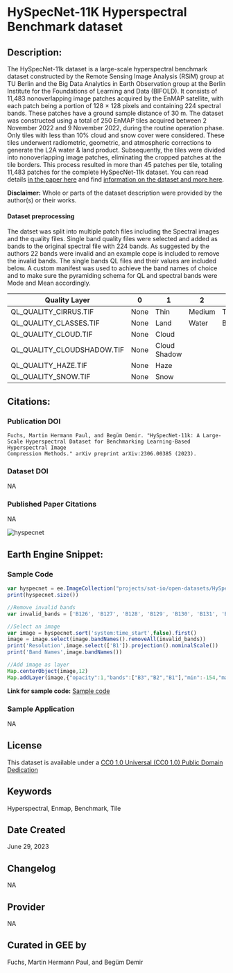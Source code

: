 
# HySpecNet-11K Hyperspectral Benchmark dataset

## Description:

The HySpecNet-11k dataset is a large-scale hyperspectral benchmark dataset constructed by the Remote Sensing Image Analysis (RSiM) group at TU Berlin and the Big Data Analytics in Earth Observation group at the Berlin Institute for the Foundations of Learning and Data (BIFOLD). It consists of 11,483 nonoverlapping image patches acquired by the EnMAP satellite, with each patch being a portion of 128 × 128 pixels and containing 224 spectral bands. These patches have a ground sample distance of 30 m. The dataset was constructed using a total of 250 EnMAP tiles acquired between 2 November 2022 and 9 November 2022, during the routine operation phase. Only tiles with less than 10% cloud and snow cover were considered. These tiles underwent radiometric, geometric, and atmospheric corrections to generate the L2A water & land product. Subsequently, the tiles were divided into nonoverlapping image patches, eliminating the cropped patches at the tile borders. This process resulted in more than 45 patches per tile, totaling 11,483 patches for the complete HySpecNet-11k dataset. You can read details [in the paper here](https://arxiv.org/abs/2306.00385) and find [information on the dataset and more here](https://hyspecnet.rsim.berlin/).

**Disclaimer:** Whole or parts of the dataset description were provided by the author(s) or their works.

#### Dataset preprocessing
The datset was split into multiple patch files including the Spectral images and the quality files. Single band quality files were selected and added as bands to the original spectral file with 224 bands. As suggested by the authors 22 bands were invalid and an example cope is included to remove the invalid bands. The single bands QL files and their values are included below. A custom manifest was used to achieve the band names of choice and to make sure the pyramiding schema for QL and spectral bands were Mode and Mean accordingly.

| Quality Layer             | 0       | 1             | 2        | 3      |
|---------------------------|---------|---------------|----------|--------|
| QL_QUALITY_CIRRUS.TIF     | None    | Thin          | Medium   | Thick  |
| QL_QUALITY_CLASSES.TIF    | None    | Land          | Water    | Background |
| QL_QUALITY_CLOUD.TIF      | None    | Cloud         |          |        |
| QL_QUALITY_CLOUDSHADOW.TIF| None    | Cloud Shadow  |          |        |
| QL_QUALITY_HAZE.TIF       | None    | Haze          |          |        |
| QL_QUALITY_SNOW.TIF       | None    | Snow          |          |        |

## Citations:

### Publication DOI

```
Fuchs, Martin Hermann Paul, and Begüm Demir. "HySpecNet-11k: A Large-Scale Hyperspectral Dataset for Benchmarking Learning-Based Hyperspectral Image
Compression Methods." arXiv preprint arXiv:2306.00385 (2023).
```

### Dataset DOI

NA

### Published Paper Citations

NA

![hyspecnet](https://github.com/samapriya/awesome-gee-community-datasets/assets/6677629/f8002b53-7018-4019-8c93-3b4d791526dc)


## Earth Engine Snippet:

### Sample Code

```js
var hyspecnet = ee.ImageCollection("projects/sat-io/open-datasets/HySpecNet/HYSPECNET-11K");
print(hyspecnet.size())

//Remove invalid bands
var invalid_bands = ['B126', 'B127', 'B128', 'B129', 'B130', 'B131', 'B132', 'B133', 'B134', 'B135', 'B136', 'B137', 'B138', 'B139', 'B140', 'B160', 'B161', 'B162', 'B163', 'B164', 'B165', 'B166']

//Select an image
var image = hyspecnet.sort('system:time_start',false).first()
image = image.select(image.bandNames().removeAll(invalid_bands))
print('Resolution',image.select(['B1']).projection().nominalScale())
print('Band Names',image.bandNames())

//Add image as layer
Map.centerObject(image,12)
Map.addLayer(image,{"opacity":1,"bands":["B3","B2","B1"],"min":-154,"max":934,"gamma":1},'Sample HYSPECNET Image Chip')
```

**Link for sample code:** [Sample code](https://code.earthengine.google.com/?scriptPath=users/sat-io/awesome-gee-catalog-examples:analysis-ready-data/HYSPECNET-11K)

### Sample Application

NA

## License

This dataset is available under a [CC0 1.0 Universal (CC0 1.0) Public Domain Dedication](https://creativecommons.org/publicdomain/zero/1.0/)

## Keywords

Hyperspectral, Enmap, Benchmark, Tile

## Date Created

June 29, 2023

## Changelog

NA

## Provider

NA

## Curated in GEE by
Fuchs, Martin Hermann Paul, and Begüm Demir
